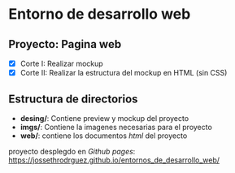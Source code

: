 # Entorno de desarrollo web
## Proyecto: Pagina web
- [x] Corte I:  Realizar mockup 
- [x] Corte II: Realizar la estructura del mockup en HTML (sin CSS) 

## Estructura de directorios
- **desing/**: Contiene preview y mockup del proyecto
- **imgs/**: Contiene la imagenes necesarias para el proyecto
- **web/**: contiene los documentos _html_ del proyecto

proyecto desplegdo en _Github pages_: https://jossethrodrguez.github.io/entornos_de_desarrollo_web/



